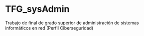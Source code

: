 # TFG_sysAdmin
Trabajo de final de grado superior de administración de sistemas informáticos en red (Perfil Ciberseguridad)
